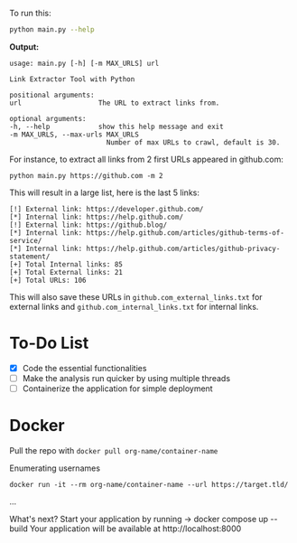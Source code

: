 To run this:

```bash
python main.py --help
```

**Output:**

```
usage: main.py [-h] [-m MAX_URLS] url

Link Extractor Tool with Python

positional arguments:
url                   The URL to extract links from.

optional arguments:
-h, --help            show this help message and exit
-m MAX_URLS, --max-urls MAX_URLS
                        Number of max URLs to crawl, default is 30.
```

For instance, to extract all links from 2 first URLs appeared in github.com:

```
python main.py https://github.com -m 2
```

This will result in a large list, here is the last 5 links:

```
[!] External link: https://developer.github.com/
[*] Internal link: https://help.github.com/
[!] External link: https://github.blog/
[*] Internal link: https://help.github.com/articles/github-terms-of-service/
[*] Internal link: https://help.github.com/articles/github-privacy-statement/
[+] Total Internal links: 85
[+] Total External links: 21
[+] Total URLs: 106
```

This will also save these URLs in `github.com_external_links.txt` for external links and `github.com_internal_links.txt` for internal links.

# To-Do List

- [x] Code the essential functionalities
- [ ] Make the analysis run quicker by using multiple threads
- [ ] Containerize the application for simple deployment

# Docker

Pull the repo with `docker pull org-name/container-name`

Enumerating usernames

```shell
docker run -it --rm org-name/container-name --url https://target.tld/
```

...

What's next?
Start your application by running → docker compose up --build
Your application will be available at http://localhost:8000
